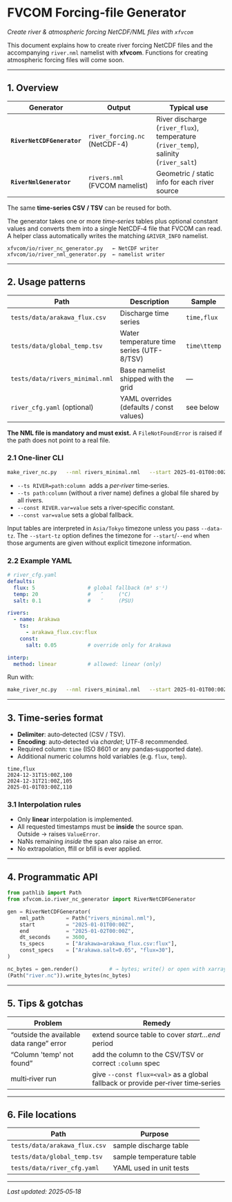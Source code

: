 # FVCOM Forcing‐file Generator
*Create river & atmospheric forcing NetCDF/NML files with `xfvcom`*


This document explains how to create river forcing NetCDF files and the accompanying `river.nml` namelist with **xfvcom**.
Functions for creating atmospheric forcing files will come soon.

---

## 1. Overview

| Generator | Output | Typical use |
|-----------|--------|-------------|
| **`RiverNetCDFGenerator`** | `river_forcing.nc` (NetCDF-4) | River discharge (`river_flux`), temperature (`river_temp`), salinity (`river_salt`) |
| **`RiverNmlGenerator`** | `rivers.nml` (FVCOM namelist) | Geometric / static info for each river source |

The same **time-series CSV / TSV** can be reused for both.


The generator takes one or more *time‑series* tables plus optional constant values and converts them into a single NetCDF‑4 file that FVCOM can read.  A helper class automatically writes the matching `&RIVER_INFO` namelist.

```
xfvcom/io/river_nc_generator.py   ← NetCDF writer
xfvcom/io/river_nml_generator.py  ← namelist writer
```

---

## 2. Usage patterns


| Path | Description | Sample |
|------|-------------|--------|
| `tests/data/arakawa_flux.csv` | Discharge time series | `time,flux` |
| `tests/data/global_temp.tsv` | Water temperature time series (UTF-8/TSV) | `time\ttemp` |
| `tests/data/rivers_minimal.nml` | Base namelist shipped with the grid | — |
| `river_cfg.yaml` (optional) | YAML overrides (defaults / const values) | see below |

**The NML file is mandatory and must exist.** A ``FileNotFoundError`` is raised
if the path does not point to a real file.


### 2.1  One‑liner CLI

```bash
make_river_nc.py   --nml rivers_minimal.nml   --start 2025‑01‑01T00:00Z   --end   2025‑01‑02T00:00Z   --dt    3600   --ts  Arakawa=arakawa_flux.csv:flux   --ts  global_temp.tsv:temp   --const Arakawa.salt=0.05   --const flux=30        # global fallback for other rivers
```

* `--ts RIVER=path:column` &nbsp;adds a *per‑river* time‑series.
* `--ts path:column` (without a river name) defines a global file shared by all rivers.
* `--const RIVER.var=value` sets a river‑specific constant.
* `--const var=value` sets a global fallback.

Input tables are interpreted in ``Asia/Tokyo`` timezone unless you pass
``--data-tz``.  The ``--start-tz`` option defines the timezone for
``--start``/``--end`` when those arguments are given without explicit
timezone information.

### 2.2  Example **YAML**

```yaml
# river_cfg.yaml
defaults:
  flux: 5                 # global fallback (m³ s⁻¹)
  temp: 20                #   ″     (°C)
  salt: 0.1               #   ″     (PSU)

rivers:
  - name: Arakawa
    ts:
      - arakawa_flux.csv:flux
    const:
      salt: 0.05          # override only for Arakawa

interp:
  method: linear          # allowed: linear (only)
```

Run with:

```bash
make_river_nc.py   --nml rivers_minimal.nml   --start 2025‑01‑01T00:00Z   --end   2025‑01‑01T12:00Z   --dt    21600   --config river_cfg.yaml
```

---

## 3. Time‑series format

* **Delimiter**: auto‑detected (CSV / TSV).
* **Encoding**: auto‑detected via *chardet*; UTF‑8 recommended.
* Required column: `time` (ISO 8601 or any pandas‑supported date).
* Additional numeric columns hold variables (e.g. `flux`, `temp`).

```text
time,flux
2024‑12‑31T15:00Z,100
2024‑12‑31T21:00Z,105
2025‑01‑01T03:00Z,110
```

### 3.1  Interpolation rules

* Only **linear** interpolation is implemented.
* All requested timestamps must be **inside** the source span.  
  Outside → raises `ValueError`.
* NaNs remaining *inside* the span also raise an error.
* No extrapolation, ffill or bfill is ever applied.

---

## 4. Programmatic API

```python
from pathlib import Path
from xfvcom.io.river_nc_generator import RiverNetCDFGenerator

gen = RiverNetCDFGenerator(
    nml_path       = Path("rivers_minimal.nml"),
    start          = "2025‑01‑01T00:00Z",
    end            = "2025‑01‑02T00:00Z",
    dt_seconds     = 3600,
    ts_specs       = ["Arakawa=arakawa_flux.csv:flux"],
    const_specs    = ["Arakawa.salt=0.05", "flux=30"],
)

nc_bytes = gen.render()          # → bytes; write() or open with xarray
(Path("river.nc")).write_bytes(nc_bytes)
```

---

## 5. Tips & gotchas

| Problem                                   | Remedy |
|-------------------------------------------|--------|
| “outside the available data range” error  | extend source table to cover *start…end* period |
| “Column 'temp' not found”                 | add the column to the CSV/TSV or correct `:column` spec |
| multi‑river run                           | give `--const flux=<val>` as a global fallback or provide per‑river time‑series |

---

## 6. File locations

| Path | Purpose |
|------|---------|
| `tests/data/arakawa_flux.csv` | sample discharge table |
| `tests/data/global_temp.tsv` | sample temperature table |
| `tests/data/river_cfg.yaml`  | YAML used in unit tests |

---

*Last updated: 2025‑05‑18*
